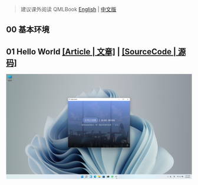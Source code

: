 > 建议课外阅读 QMLBook [English](https://qmlbook.github.io/) | [中文版](https://cwc1987.gitbooks.io/qmlbook-in-chinese/content/)

## 00 基本环境

## 01 Hello World [[Article | 文章]](https://axionl.me/p/ohmyqt-系列-01_helloworld/) | [[SourceCode | 源码]](./01_HelloWorld/)
![preview](./01_HelloWorld/preview.png)
